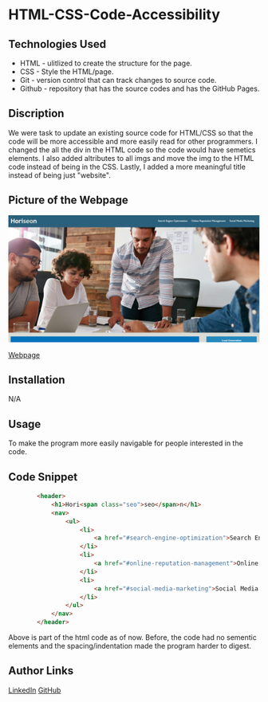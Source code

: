 # HTML-CSS-Code-Accessibility

## Technologies Used
 - HTML - ulitlized to create the structure for the page.
 - CSS - Style the HTML/page.
 - Git - version control that can track changes to source code.
 - Github - repository that has the source codes and has the GitHub Pages.

## Discription
We were task to update an existing source code for HTML/CSS so that the code will be more accessible and more easily read for other programmers. I changed the all the div in the HTML code so the code would have semetics elements. I also added altributes to all imgs and move the img to the HTML code instead of being in the CSS. Lastly, I added a more meaningful title instead of being just "website".

## Picture of the Webpage
![Site](./assets/images/horiseon-pic.png)

[Webpage](https://chanjeff520.github.io/HTML-CSS-code-accessibility/)

## Installation
N/A

## Usage 
To make the program more easily navigable for people interested in the  
code.

## Code Snippet

```html
        <header>
            <h1>Hori<span class="seo">seo</span>n</h1>
            <nav>
                <ul>
                    <li>
                        <a href="#search-engine-optimization">Search Engine Optimization</a>
                    </li>
                    <li>
                        <a href="#online-reputation-management">Online Reputation Management</a>
                    </li>
                    <li>
                        <a href="#social-media-marketing">Social Media Marketing</a>
                    </li>
                </ul>
            </nav>
        </header>

```
Above is part of the html code as of now. Before, the code had no sementic elements and the spacing/indentation made the program harder to digest.


## Author Links
[LinkedIn](https://www.linkedin.com/in/jefflchan/)
[GitHub](https://github.com/chanjeff520)

